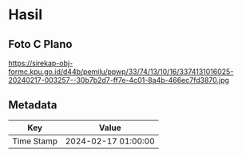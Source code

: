 # Hasil

## Foto C Plano

https://sirekap-obj-formc.kpu.go.id/d44b/pemilu/ppwp/33/74/13/10/16/3374131016025-20240217-003257--30b7b2d7-ff7e-4c01-8a4b-466ec7fd3870.jpg


## Metadata

| Key        | Value               |
| ---------- | ------------------- |
| Time Stamp | 2024-02-17 01:00:00 |



